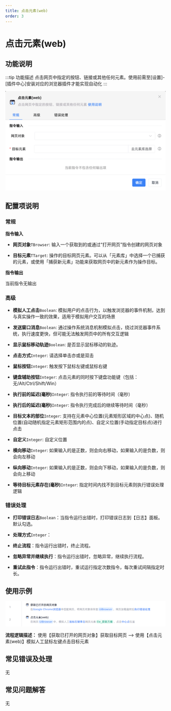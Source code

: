 ```yaml
---
title: 点击元素(web)
order: 3
---
```


# 点击元素(web)

## 功能说明

:::tip 功能描述
点击网页中指定的按钮、链接或其他任何元素。使用前需至[设置]-[插件中心]安装对应的浏览器插件才能实现自动化
:::

![点击元素(web)](../../assets/点击元素(web)_command.png)

## 配置项说明

### 常规

**指令输入**

- **网页对象**`TBrowser`: 输入一个获取到的或通过“打开网页”指令创建的网页对象

- **目标元素**`TTarget`: 操作的目标网页元素。可以从「元素库」中选择一个已捕获的元素，或使用「捕获新元素」功能来获取网页中的新元素作为操作目标。


**指令输出**

当前指令无输出

### 高级

- **模拟人工点击**`Boolean`: 模拟用户的点击行为，以触发浏览器的事件机制，达到与真实操作一致的效果，适用于模拟用户交互的场景

- **发送窗口消息**`Boolean`: 通过操作系统消息机制模拟点击，绕过浏览器事件系统，执行速度更快，但可能无法触发网页中的所有交互逻辑

- **显示鼠标移动轨迹**`Boolean`: 是否显示鼠标移动的轨迹。

- **点击方式**`Integer`: 请选择单击亦或是双击

- **鼠标按钮**`Integer`: 触发按下鼠标左键或鼠标右键

- **键盘辅助按钮**`Integer`: 点击元素的同时按下键盘功能键（包括：无/Alt/Ctrl/Shift/Win）

- **执行前的延迟(毫秒)**`Integer`: 指令执行前的等待时间（毫秒）

- **执行后的延迟(毫秒)**`Integer`: 指令执行完成后的继续等待时间（毫秒）

- **目标文本的部位**`Integer`: 支持在元素中心位置(元素矩形区域的中心点)、随机位置(自动随机指定元素矩形范围内的点)、自定义位置(手动指定目标点)进行点击

- **自定义**`Integer`: 自定义位置

- **横向移动**`Integer`: 如果输入的是正数，则会向右移动，如果输入的是负数，则会向左移动

- **纵向移动**`Integer`: 如果输入的是正数，则会向下移动，如果输入的是负数，则会向上移动

- **等待目标元素存在(毫秒)**`Integer`: 指定时间内找不到目标元素则执行错误处理逻辑

### 错误处理

- **打印错误日志**`Boolean`：当指令运行出错时，打印错误日志到【日志】面板。默认勾选。

- **处理方式**`Integer`：

 - **终止流程**：指令运行出错时，终止流程。

 - **忽略异常并继续执行**：指令运行出错时，忽略异常，继续执行流程。

 - **重试此指令**：指令运行出错时，重试运行指定次数指令，每次重试间隔指定时长。

## 使用示例

![点击元素(web)](../../assets/点击元素(web)_demo.png)

**流程逻辑描述：** 使用【获取已打开的网页对象】获取目标网页 --> 使用【点击元素(web)】模拟人工鼠标左键点击目标元素

## 常见错误及处理

无

## 常见问题解答

无

